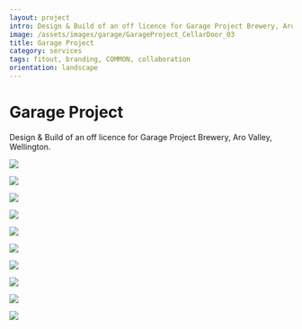 ```yaml
---
layout: project
intro: Design & Build of an off licence for Garage Project Brewery, Aro Valley, Wellington. 
image: /assets/images/garage/GarageProject_CellarDoor_03
title: Garage Project
category: services
tags: fitout, branding, COMMON, collaboration
orientation: landscape
---
```


# Garage Project

Design & Build of an off licence for Garage Project Brewery, Aro Valley, Wellington. 

![](/assets/images/garage/GarageProject_CellarDoor_03)

![](/assets/images/garage/GarageProject_CellarDoor_01)

![](/assets/images/garage/GarageProject_CellarDoor_02)

![](/assets/images/garage/GarageProject_CellarDoor_04)

![](/assets/images/garage/GarageProject_CellarDoor_05)

![](/assets/images/garage/GarageProject_CellarDoor_06)

![](/assets/images/garage/GarageProject_CellarDoor_07)

![](/assets/images/garage/GarageProject_CellarDoor_10)

![](/assets/images/garage/GarageProject_CellarDoor_16)

![](/assets/images/garage/GarageProject_CellarDoor_20)